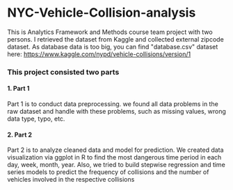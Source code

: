 # NYC-Vehicle-Collision-analysis

This is Analytics Framework and Methods course team project with two persons. I retrieved the dataset from Kaggle and collected external zipcode dataset. As database data is too big, you can find "database.csv" dataset here: https://www.kaggle.com/nypd/vehicle-collisions/version/1 

### This project consisted two parts
#### 1. Part 1
Part 1 is to conduct data preprocessing. we found all data problems in the raw dataset and handle with these problems, such as missing values, wrong data type, typo, etc.
#### 2. Part 2
Part 2 is to analyze cleaned data and model for prediction. We created data visualization via ggplot in R to find the most dangerous time period in each day, week, month, year. Also, we tried to build stepwise regression and time series models to predict the frequency of collisions and the number of vehicles involved in the respective collisions
